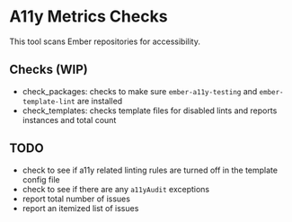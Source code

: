 # A11y Metrics Checks

This tool scans Ember repositories for accessibility.

## Checks (WIP)

- check_packages: checks to make sure `ember-a11y-testing` and `ember-template-lint` are installed
- check_templates: checks template files for disabled lints and reports instances and total count

## TODO

- check to see if a11y related linting rules are turned off in the template config file
- check to see if there are any `a11yAudit` exceptions
- report total number of issues
- report an itemized list of issues
